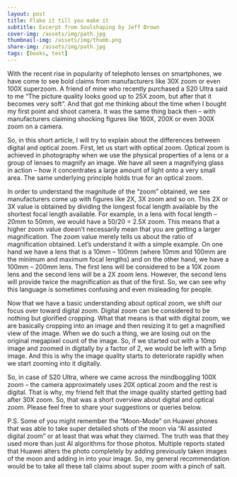 ```yaml
---
layout: post
title: Flake it till you make it
subtitle: Excerpt from Soulshaping by Jeff Brown
cover-img: /assets/img/path.jpg
thumbnail-img: /assets/img/thumb.png
share-img: /assets/img/path.jpg
tags: [books, test]
---
```

With the recent rise in popularity of telephoto lenses on smartphones, we have come to see bold claims
from manufacturers like 30X zoom or even 100X superzoom. A friend of mine who recently purchased a
S20 Ultra said to me “The picture quality looks good up to 25X zoom, but after that it becomes very
soft”. And that got me thinking about the time when I bought my first point and shoot camera. It was
the same thing back then – with manufacturers claiming shocking figures like 160X, 200X or even 300X
zoom on a camera.

So, in this short article, I will try to explain about the differences between digital and optical zoom. First,
let us start with optical zoom. Optical zoom is achieved in photography when we use the physical
properties of a lens or a group of lenses to magnify an image. We have all seen a magnifying glass in
action – how it concentrates a large amount of light onto a very small area. The same underlying
principle holds true for an optical zoom.

In order to understand the magnitude of the “zoom” obtained, we see manufacturers come up with
figures like 2X, 3X zoom and so on. This 2X or 3X value is obtained by dividing the longest focal length
available by the shortest focal length available. For example, in a lens with focal length – 20mm to
50mm, we would have a 50/20 = 2.5X zoom. This means that a higher zoom value doesn’t necessarily
mean that you are getting a larger magnification. The zoom value merely tells us about the ratio of
magnification obtained. Let’s understand it with a simple example. On one hand we have a lens that is a
10mm – 100mm (where 10mm and 100mm are the minimum and maximum focal lengths) and on the
other hand, we have a 100mm – 200mm lens. The first lens will be considered to be a 10X zoom lens
and the second lens will be a 2X zoom lens. However, the second lens will provide twice the
magnification as that of the first. So, we can see why this language is sometimes confusing and even
misleading for people.

Now that we have a basic understanding about optical zoom, we shift our focus over toward digital
zoom. Digital zoom can be considered to be nothing but glorified cropping. What that means is that with
digital zoom, we are basically cropping into an image and then resizing it to get a magnified view of the
image. When we do such a thing, we are losing out on the original megapixel count of the image. So, if
we started out with a 10mp image and zoomed in digitally by a factor of 2, we would be left with a 5mp
image. And this is why the image quality starts to deteriorate rapidly when we start zooming into it
digitally.

So, in case of S20 Ultra, where we came across the mindboggling 100X zoom – the camera
approximately uses 20X optical zoom and the rest is digital. That is why, my friend felt that the image
quality started getting bad after 30X zoom.
So, that was a short overview about digital and optical zoom. Please feel free to share your suggestions
or queries below.

P.S. Some of you might remember the “Moon-Mode” on Huawei phones that was able to take super
detailed shots of the moon via “AI assisted digital zoom” or at least that was what they claimed. The
truth was that they used more than just AI algorithms for those photos. Multiple reports stated that
Huawei alters the photo completely by adding previously taken images of the moon and adding in into
your image. So, my general recommendation would be to take all these tall claims about super zoom
with a pinch of salt.

